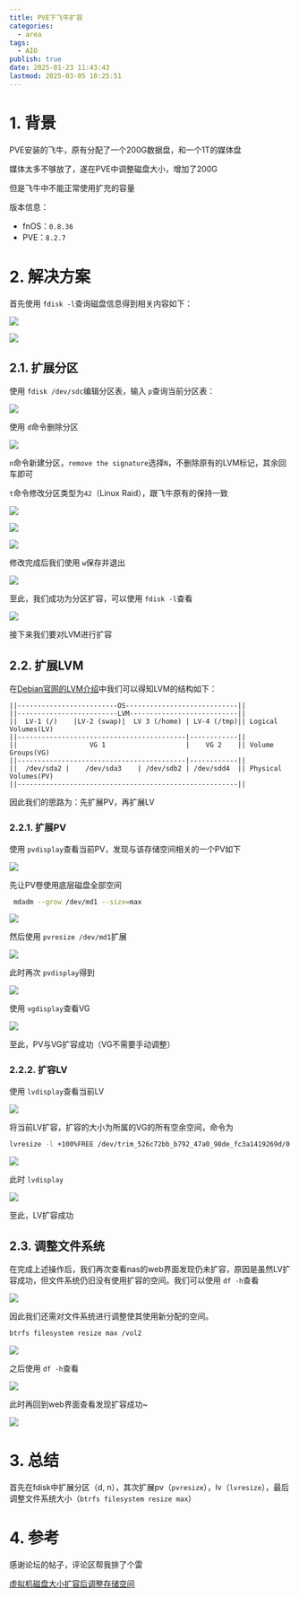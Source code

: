 ```yaml
---
title: PVE下飞牛扩容
categories:
  - area
tags:
  - AIO
publish: true
date: 2025-01-23 11:43:43
lastmod: 2025-03-05 10:25:51
---
```

# 1. 背景

PVE安装的飞牛，原有分配了一个200G数据盘，和一个1T的媒体盘

媒体太多不够放了，遂在PVE中调整磁盘大小，增加了200G

但是飞牛中不能正常使用扩充的容量

版本信息：

+ fnOS：`0.8.36`
+ PVE：`8.2.7`


# 2. 解决方案

首先使用 `fdisk -l`查询磁盘信息得到相关内容如下：

![](image-20250304161139544.png)


![](image-20250304161139560.png)


## 2.1. 扩展分区

使用 `fdisk /dev/sdc`编辑分区表，输入 `p`查询当前分区表：

![](image-20250304161139573.png)

使用 `d`命令删除分区

![](image-20250304161139588.png)

`n`命令新建分区，`remove the signature`选择`N`，不删除原有的LVM标记，其余回车即可

`t`命令修改分区类型为`42`（Linux Raid），跟飞牛原有的保持一致

![](image-20250304161139602.png)

![](image-20250304161139616.png)

![](image-20250304161139628.png)

修改完成后我们使用 `w`保存并退出

![](image-20250304161139644.png)

至此，我们成功为分区扩容，可以使用 `fdisk -l`查看

![](image-20250304161139655.png)

接下来我们要对LVM进行扩容

## 2.2. 扩展LVM

在[Debian官网的LVM介绍](https://wiki.debian.org/LVM)中我们可以得知LVM的结构如下：

```null
||-------------------------OS----------------------------||
||-------------------------LVM---------------------------||
||  LV-1 (/)    |LV-2 (swap)|  LV 3 (/home) | LV-4 (/tmp)|| Logical Volumes(LV)
||------------------------------------------|------------||
||                  VG 1                    |    VG 2    || Volume Groups(VG)
||------------------------------------------|------------||
||  /dev/sda2 |    /dev/sda3    | /dev/sdb2 | /dev/sdd4  || Physical Volumes(PV)
||-------------------------------------------------------||

```

因此我们的思路为：先扩展PV，再扩展LV

### 2.2.1. 扩展PV

使用 `pvdisplay`查看当前PV，发现与该存储空间相关的一个PV如下

![](image-20250304161139668.png)

先让PV卷使用底层磁盘全部空间

```bash
 mdadm --grow /dev/md1 --size=max
```
![](image-20250304161139684.png)

然后使用 `pvresize /dev/md1`扩展

![](image-20250304161139696.png)

此时再次 `pvdisplay`得到

![](image-20250304161139709.png)

使用 `vgdisplay`查看VG

![](image-20250304161139722.png)

至此，PV与VG扩容成功（VG不需要手动调整）

### 2.2.2. 扩容LV

使用 `lvdisplay`查看当前LV

![](image-20250304161139733.png)

将当前LV扩容，扩容的大小为所属的VG的所有空余空间，命令为
```bash
lvresize -l +100%FREE /dev/trim_526c72bb_b792_47a0_98de_fc3a1419269d/0
```

![](image-20250304161139746.png)

此时 `lvdisplay`

![](image-20250304161139758.png)

至此，LV扩容成功

## 2.3. 调整文件系统

在完成上述操作后，我们再次查看nas的web界面发现仍未扩容，原因是虽然LV扩容成功，但文件系统仍旧没有使用扩容的空间。我们可以使用 `df -h`查看

![](image-20250304161139771.png)

因此我们还需对文件系统进行调整使其使用新分配的空间。

```bash
btrfs filesystem resize max /vol2
```

![](image-20250304161139783.png)

之后使用 `df -h`查看

![](image-20250304161139795.png)

此时再回到web界面查看发现扩容成功~

![](image-20250304161139807.png)


# 3. 总结


首先在fdisk中扩展分区（d, n），其次扩展pv（`pvresize`），lv（`lvresize`），最后调整文件系统大小（`btrfs filesystem resize max`）



# 4. 参考

感谢论坛的帖子，评论区帮我排了个雷

[虚拟机磁盘大小扩容后调整存储空间](https://club.fnnas.com/forum.php?mod=viewthread&tid=4513&highlight=)


